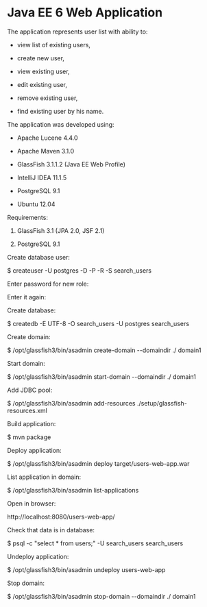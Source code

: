 Java EE 6 Web Application
=========================

The application represents user list with ability to:

- view list of existing users,

- create new user,

- view existing user,

- edit existing user,

- remove existing user,

- find existing user by his name.

The application was developed using:

- Apache Lucene 4.4.0

- Apache Maven 3.1.0

- GlassFish 3.1.1.2 (Java EE Web Profile)

- IntelliJ IDEA 11.1.5

- PostgreSQL 9.1

- Ubuntu 12.04

Requirements:

1) GlassFish 3.1 (JPA 2.0, JSF 2.1)

2) PostgreSQL 9.1

Create database user:

$ createuser -U postgres -D -P -R -S search_users

Enter password for new role:

Enter it again:

Create database:

$ createdb -E UTF-8 -O search_users -U postgres search_users

Create domain:

$ /opt/glassfish3/bin/asadmin create-domain --domaindir ./ domain1

Start domain:

$ /opt/glassfish3/bin/asadmin start-domain --domaindir ./ domain1

Add JDBC pool:

$ /opt/glassfish3/bin/asadmin add-resources ./setup/glassfish-resources.xml

Build application:

$ mvn package

Deploy application:

$ /opt/glassfish3/bin/asadmin deploy target/users-web-app.war

List application in domain:

$ /opt/glassfish3/bin/asadmin list-applications

Open in browser:

http://localhost:8080/users-web-app/

Check that data is in database:

$ psql -c "select * from users;" -U search_users search_users

Undeploy application:

$ /opt/glassfish3/bin/asadmin undeploy users-web-app

Stop domain:

$ /opt/glassfish3/bin/asadmin stop-domain --domaindir ./ domain1
